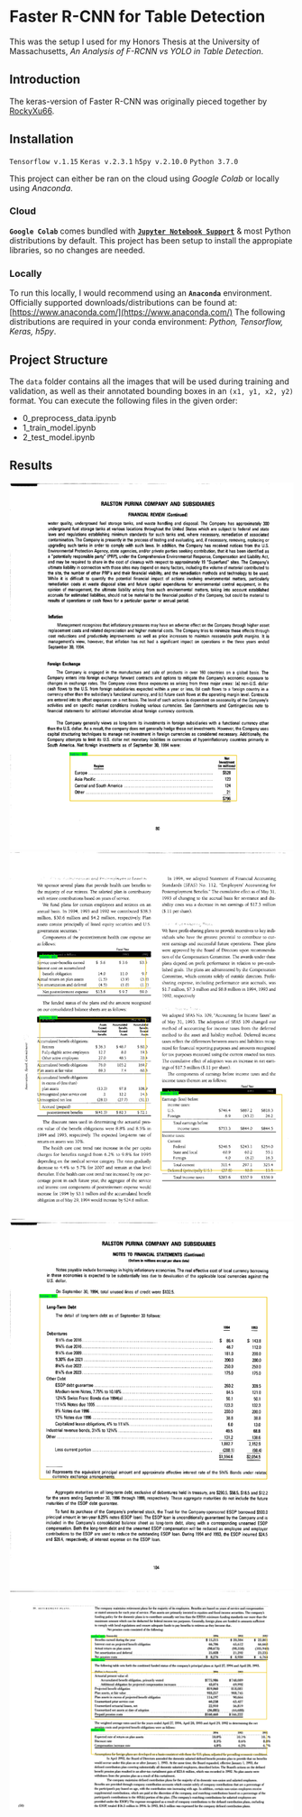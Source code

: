 # Faster R-CNN for Table Detection

This was the setup I used for my Honors Thesis at the University of Massachusetts, *An Analysis of F-RCNN vs YOLO in Table Detection*.

## Introduction 
The keras-version of Faster R-CNN was originally pieced together by [RockyXu66](https://github.com/RockyXu66/Faster_RCNN_for_Open_Images_Dataset_Keras). 

## Installation

`Tensorflow v.1.15` ``Keras v.2.3.1`` ``h5py v.2.10.0`` ``Python 3.7.0``

This project can either be ran on the cloud using *Google Colab* or locally using *Anaconda*.

### Cloud

**`Google Colab`** comes bundled with [**`Jupyter Notebook Support`**](https://colab.research.google.com/) & most Python distributions by default. This project has been setup to install the appropiate libraries, so no changes are needed.

### Locally

 To run this locally, I would recommend using an **`Anaconda`** environment. Officially supported downloads/distributions can be found at: [https://www.anaconda.com/](https://www.anaconda.com/) The following distributions are required in your conda environment: *Python, Tensorflow, Keras, h5py*.


## Project Structure

The ``data`` folder contains all the images that will be used during training and validation, as well as their annotated bounding boxes in an `(x1, y1, x2, y2)` format. You can execute the following files in the given order:

- 0_preprocess_data.ipynb
- 1_train_model.ipynb
- 2_test_model.ipynb

## Results
![Result](./test_results/9563_080.png)
![Result](./test_results/9549_030.png)
![Result](./test_results/9563_104.png)
![Result](./test_results/9550_050.png)
